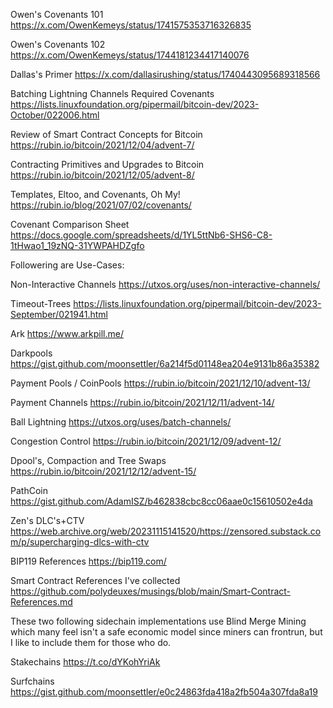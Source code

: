 Owen's Covenants 101
https://x.com/OwenKemeys/status/1741575353716326835

Owen's Covenants 102
https://x.com/OwenKemeys/status/1744181234417140076

Dallas's Primer
https://x.com/dallasirushing/status/1740443095689318566

Batching Lightning Channels Required Covenants
https://lists.linuxfoundation.org/pipermail/bitcoin-dev/2023-October/022006.html

Review of Smart Contract Concepts for Bitcoin
https://rubin.io/bitcoin/2021/12/04/advent-7/

Contracting Primitives and Upgrades to Bitcoin
https://rubin.io/bitcoin/2021/12/05/advent-8/

Templates, Eltoo, and Covenants, Oh My!
https://rubin.io/blog/2021/07/02/covenants/

Covenant Comparison Sheet
https://docs.google.com/spreadsheets/d/1YL5ttNb6-SHS6-C8-1tHwao1_19zNQ-31YWPAHDZgfo

Followering are Use-Cases:

Non-Interactive Channels
https://utxos.org/uses/non-interactive-channels/

Timeout-Trees
https://lists.linuxfoundation.org/pipermail/bitcoin-dev/2023-September/021941.html

Ark
https://www.arkpill.me/

Darkpools
https://gist.github.com/moonsettler/6a214f5d01148ea204e9131b86a35382

Payment Pools / CoinPools
https://rubin.io/bitcoin/2021/12/10/advent-13/

Payment Channels
https://rubin.io/bitcoin/2021/12/11/advent-14/

Ball Lightning
https://utxos.org/uses/batch-channels/

Congestion Control
https://rubin.io/bitcoin/2021/12/09/advent-12/

Dpool's, Compaction and Tree Swaps
https://rubin.io/bitcoin/2021/12/12/advent-15/

PathCoin
https://gist.github.com/AdamISZ/b462838cbc8cc06aae0c15610502e4da

Zen's DLC's+CTV
https://web.archive.org/web/20231115141520/https://zensored.substack.com/p/supercharging-dlcs-with-ctv

BIP119 References
https://bip119.com/

Smart Contract References I've collected
https://github.com/polydeuxes/musings/blob/main/Smart-Contract-References.md

These two following sidechain implementations use Blind Merge Mining which many feel isn't a safe economic model since miners can frontrun, but I like to include them for those who do.

Stakechains
https://t.co/dYKohYriAk

Surfchains
https://gist.github.com/moonsettler/e0c24863fda418a2fb504a307fda8a19
